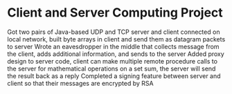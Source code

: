 # Client and Server Computing Project
 Got two pairs of Java-based UDP and TCP server and client connected on local network, built byte arrays in client and send them as datagram packets to server
 Wrote an eavesdropper in the middle that collects message from the client, adds additional information, and sends to the server
 Added proxy design to server code, client can make multiple remote procedure calls to the server for mathematical operations on a set sum, the server will send the result back as a reply
 Completed a signing feature between server and client so that their messages are encrypted by RSA
